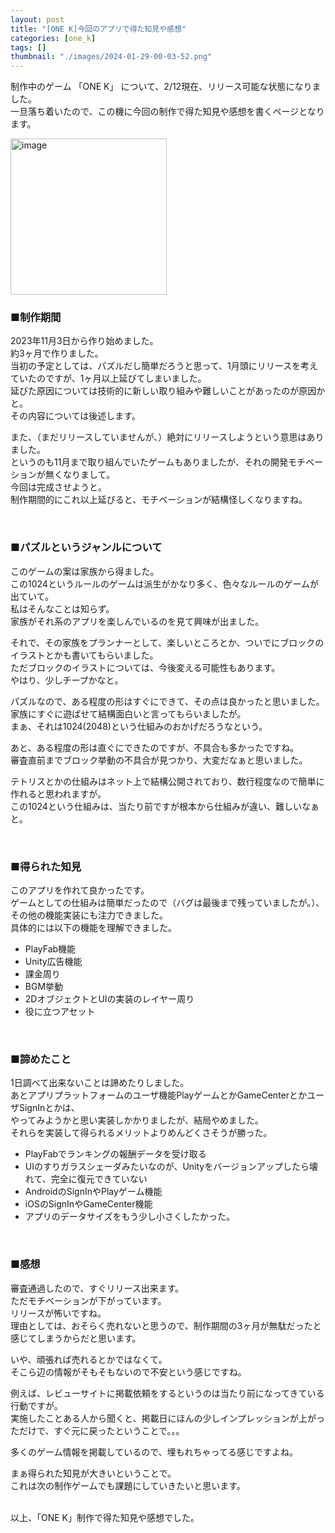 ```yaml
---
layout: post
title: "[ONE K]今回のアプリで得た知見や感想"
categories: [one_k]
tags: []
thumbnail: "./images/2024-01-29-00-03-52.png"
---
```


制作中のゲーム
「ONE K」
について、2/12現在、リリース可能な状態になりました。  
一旦落ち着いたので、この機に今回の制作で得た知見や感想を書くページとなります。  
  
<img src="{{ './images/2024-01-29-00-03-52.png' }}" alt="image" width="250" class="center-image"/>
  
<br>

### ■制作期間
2023年11月3日から作り始めました。  
約3ヶ月で作りました。  
当初の予定としては、パズルだし簡単だろうと思って、1月頭にリリースを考えていたのですが、1ヶ月以上延びてしまいました。  
延びた原因については技術的に新しい取り組みや難しいことがあったのが原因かと。  
その内容については後述します。  
  
また、（まだリリースしていませんが、）絶対にリリースしようという意思はありました。  
というのも11月まで取り組んでいたゲームもありましたが、それの開発モチベーションが無くなりまして。  
今回は完成させようと。  
制作期間的にこれ以上延びると、モチベーションが結構怪しくなりますね。  
  
<br>
  
### ■パズルというジャンルについて
このゲームの案は家族から得ました。  
この1024というルールのゲームは派生がかなり多く、色々なルールのゲームが出ていて。  
私はそんなことは知らず。  
家族がそれ系のアプリを楽しんでいるのを見て興味が出ました。  
  
それで、その家族をプランナーとして、楽しいところとか、ついでにブロックのイラストとかも書いてもらいました。  
ただブロックのイラストについては、今後変える可能性もあります。    
やはり、少しチープかなと。  
  
パズルなので、ある程度の形はすぐにできて、その点は良かったと思いました。  
家族にすぐに遊ばせて結構面白いと言ってもらいましたが。  
まぁ、それは1024(2048)という仕組みのおかげだろうなという。  
  
あと、ある程度の形は直ぐにできたのですが、不具合も多かったですね。  
審査直前までブロック挙動の不具合が見つかり、大変だなぁと思いました。  
  
テトリスとかの仕組みはネット上で結構公開されており、数行程度なので簡単に作れると思われますが。  
この1024という仕組みは、当たり前ですが根本から仕組みが違い、難しいなぁと。  
  
<br>
  
### ■得られた知見
このアプリを作れて良かったです。  
ゲームとしての仕組みは簡単だったので（バグは最後まで残っていましたが。）、その他の機能実装にも注力できました。  
具体的には以下の機能を理解できました。  
- PlayFab機能
- Unity広告機能
- 課金周り
- BGM挙動
- 2DオブジェクトとUIの実装のレイヤー周り
- 役に立つアセット
  
<br>
  
### ■諦めたこと
1日調べて出来ないことは諦めたりしました。  
あとアプリプラットフォームのユーザ機能PlayゲームとかGameCenterとかユーザSignInとかは、  
やってみようかと思い実装しかかりましたが、結局やめました。  
それらを実装して得られるメリットよりめんどくさそうが勝った。  
- PlayFabでランキングの報酬データを受け取る
- UIのすりガラスシェーダみたいなのが、Unityをバージョンアップしたら壊れて、完全に復元できていない
- AndroidのSignInやPlayゲーム機能
- iOSのSignInやGameCenter機能
- アプリのデータサイズをもう少し小さくしたかった。  
  
<br>
  
### ■感想
審査通過したので、すぐリリース出来ます。  
ただモチベーションが下がっています。  
リリースが怖いですね。  
理由としては、おそらく売れないと思うので、制作期間の3ヶ月が無駄だったと感じてしまうからだと思います。  
  
いや、頑張れば売れるとかではなくて。  
そこら辺の情報がそもそもないので不安という感じですね。  
  
例えば、レビューサイトに掲載依頼をするというのは当たり前になってきている行動ですが。  
実施したことある人から聞くと、掲載日にほんの少しインプレッションが上がっただけで、すぐ元に戻ったということで。。。  
  
多くのゲーム情報を掲載しているので、埋もれちゃってる感じですよね。  
  
まぁ得られた知見が大きいということで。  
これは次の制作ゲームでも課題にしていきたいと思います。  
  


  
<br>
以上、「ONE K」制作で得た知見や感想でした。  

  

